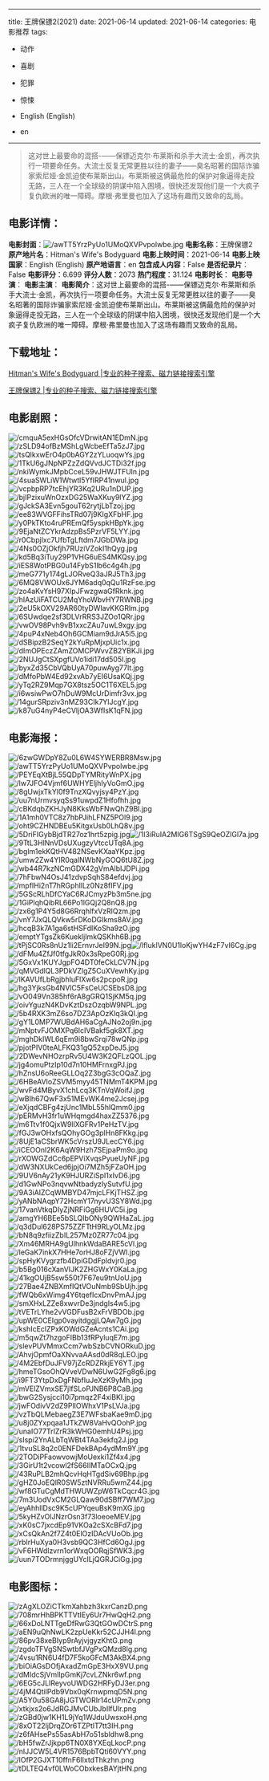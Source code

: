 
---
title: 王牌保镖2(2021)
date: 2021-06-14
updated: 2021-06-14
categories: 电影推荐
tags:
- 动作
- 喜剧
- 犯罪
- 惊悚

- English (English)
- en
---


> 这对世上最要命的混搭-——保镖迈克尔·布莱斯和杀手大流士·金凯，再次执行一项要命任务。大流士反复无常更胜以往的妻子——臭名昭著的国际诈骗家索尼娅·金凯迫使布莱斯出山。布莱斯被这俩最危险的保护对象逼得走投无路，三人在一个全球级的阴谋中陷入困境，很快还发现他们是一个大疯子复仇欧洲的唯一障碍。摩根·弗里曼也加入了这场有趣而又致命的乱局。

## **电影详情**：

**电影封面**：<img src="https://image.tmdb.org/t/p/w200/awTT5YrzPyUo1UMoQXVPvpolwbe.jpg" alt="/awTT5YrzPyUo1UMoQXVPvpolwbe.jpg" title="/awTT5YrzPyUo1UMoQXVPvpolwbe.jpg">
**电影名称**：王牌保镖2
**原产地片名**：Hitman's Wife's Bodyguard
**电影上映时间**：2021-06-14
**电影上映国家**：English (English)
**原产地语言**：en
**包含成人内容**：False
**是否纪录片**：False
**电影评分**：6.699
**评分人数**：2073
**热门程度**：31.124
**电影时长**：
**电影导演**：
**电影主演**：
**电影简介**：这对世上最要命的混搭-——保镖迈克尔·布莱斯和杀手大流士·金凯，再次执行一项要命任务。大流士反复无常更胜以往的妻子——臭名昭著的国际诈骗家索尼娅·金凯迫使布莱斯出山。布莱斯被这俩最危险的保护对象逼得走投无路，三人在一个全球级的阴谋中陷入困境，很快还发现他们是一个大疯子复仇欧洲的唯一障碍。摩根·弗里曼也加入了这场有趣而又致命的乱局。

## **下载地址**：
[Hitman's Wife's Bodyguard |专业的种子搜索、磁力链接搜索引擎](https://movie.amd794.com:2083/?search=Hitman%27s%20Wife%27s%20Bodyguard&ordering=&mode=match_phrase&page_size=10&page=1)

[王牌保镖2 |专业的种子搜索、磁力链接搜索引擎](https://movie.amd794.com:2083/?search=%E7%8E%8B%E7%89%8C%E4%BF%9D%E9%95%962&ordering=&mode=match_phrase&page_size=10&page=1)
 

## **电影剧照**：
<img src="https://image.tmdb.org/t/p/original/cmquA5exHGsOfcVDrwitAN1EDmN.jpg" alt="/cmquA5exHGsOfcVDrwitAN1EDmN.jpg" title="/cmquA5exHGsOfcVDrwitAN1EDmN.jpg"><img src="https://image.tmdb.org/t/p/original/zSLD94ofBzMShLgWcbeEfTa5zJ7.jpg" alt="/zSLD94ofBzMShLgWcbeEfTa5zJ7.jpg" title="/zSLD94ofBzMShLgWcbeEfTa5zJ7.jpg"><img src="https://image.tmdb.org/t/p/original/tsQlkxwErO4p0bAGY2zYLuoqwYs.jpg" alt="/tsQlkxwErO4p0bAGY2zYLuoqwYs.jpg" title="/tsQlkxwErO4p0bAGY2zYLuoqwYs.jpg"><img src="https://image.tmdb.org/t/p/original/1TkU6gJNpNPZzZdQVvdJCTDi32f.jpg" alt="/1TkU6gJNpNPZzZdQVvdJCTDi32f.jpg" title="/1TkU6gJNpNPZzZdQVvdJCTDi32f.jpg"><img src="https://image.tmdb.org/t/p/original/nkiWymkJMpbCceL59vJHWJTFUln.jpg" alt="/nkiWymkJMpbCceL59vJHWJTFUln.jpg" title="/nkiWymkJMpbCceL59vJHWJTFUln.jpg"><img src="https://image.tmdb.org/t/p/original/4suaSWLiW1Wtwtl5YfIRP41nwul.jpg" alt="/4suaSWLiW1Wtwtl5YfIRP41nwul.jpg" title="/4suaSWLiW1Wtwtl5YfIRP41nwul.jpg"><img src="https://image.tmdb.org/t/p/original/vcpbpRP7tcEhjYR3Kq2URu1nDUP.jpg" alt="/vcpbpRP7tcEhjYR3Kq2URu1nDUP.jpg" title="/vcpbpRP7tcEhjYR3Kq2URu1nDUP.jpg"><img src="https://image.tmdb.org/t/p/original/bjIPzixuWnOzxDG25WaXKuy9lYZ.jpg" alt="/bjIPzixuWnOzxDG25WaXKuy9lYZ.jpg" title="/bjIPzixuWnOzxDG25WaXKuy9lYZ.jpg"><img src="https://image.tmdb.org/t/p/original/gJckSA3Evn5gouT62rytjLbTzoj.jpg" alt="/gJckSA3Evn5gouT62rytjLbTzoj.jpg" title="/gJckSA3Evn5gouT62rytjLbTzoj.jpg"><img src="https://image.tmdb.org/t/p/original/ee83WVGFFihsTRd07j9KIgXFbHF.jpg" alt="/ee83WVGFFihsTRd07j9KIgXFbHF.jpg" title="/ee83WVGFFihsTRd07j9KIgXFbHF.jpg"><img src="https://image.tmdb.org/t/p/original/y0PkTKto4ruPREmQf5yspkHBpYk.jpg" alt="/y0PkTKto4ruPREmQf5yspkHBpYk.jpg" title="/y0PkTKto4ruPREmQf5yspkHBpYk.jpg"><img src="https://image.tmdb.org/t/p/original/9EjaNtZCYkrAdzpBs5PzrVF5LYY.jpg" alt="/9EjaNtZCYkrAdzpBs5PzrVF5LYY.jpg" title="/9EjaNtZCYkrAdzpBs5PzrVF5LYY.jpg"><img src="https://image.tmdb.org/t/p/original/r0Cbpjlxc7UfbTgLftdm7JGbDWa.jpg" alt="/r0Cbpjlxc7UfbTgLftdm7JGbDWa.jpg" title="/r0Cbpjlxc7UfbTgLftdm7JGbDWa.jpg"><img src="https://image.tmdb.org/t/p/original/4Ns0OZjOkfjh7RUziVZokI1hQyg.jpg" alt="/4Ns0OZjOkfjh7RUziVZokI1hQyg.jpg" title="/4Ns0OZjOkfjh7RUziVZokI1hQyg.jpg"><img src="https://image.tmdb.org/t/p/original/kd5Bq3iTuy29P1VHG6uES4MKQsy.jpg" alt="/kd5Bq3iTuy29P1VHG6uES4MKQsy.jpg" title="/kd5Bq3iTuy29P1VHG6uES4MKQsy.jpg"><img src="https://image.tmdb.org/t/p/original/iES8WotPBG0u14FybS1lb6c4g4h.jpg" alt="/iES8WotPBG0u14FybS1lb6c4g4h.jpg" title="/iES8WotPBG0u14FybS1lb6c4g4h.jpg"><img src="https://image.tmdb.org/t/p/original/meG771y174gLJORveQ3aJRJ5Th3.jpg" alt="/meG771y174gLJORveQ3aJRJ5Th3.jpg" title="/meG771y174gLJORveQ3aJRJ5Th3.jpg"><img src="https://image.tmdb.org/t/p/original/6MQ8VWOUx6JYM6adq0qQu1RzFse.jpg" alt="/6MQ8VWOUx6JYM6adq0qQu1RzFse.jpg" title="/6MQ8VWOUx6JYM6adq0qQu1RzFse.jpg"><img src="https://image.tmdb.org/t/p/original/zo4aKvYsH97XIpJFwzgwaGfRknk.jpg" alt="/zo4aKvYsH97XIpJFwzgwaGfRknk.jpg" title="/zo4aKvYsH97XIpJFwzgwaGfRknk.jpg"><img src="https://image.tmdb.org/t/p/original/hIAzUiFATCU2MqYhoWbvHY7RWNB.jpg" alt="/hIAzUiFATCU2MqYhoWbvHY7RWNB.jpg" title="/hIAzUiFATCU2MqYhoWbvHY7RWNB.jpg"><img src="https://image.tmdb.org/t/p/original/2eU5kOXV29AR60tyDWlavKKGRlm.jpg" alt="/2eU5kOXV29AR60tyDWlavKKGRlm.jpg" title="/2eU5kOXV29AR60tyDWlavKKGRlm.jpg"><img src="https://image.tmdb.org/t/p/original/6SUwdqe2sf3DLVrRRS3JZOo1QRr.jpg" alt="/6SUwdqe2sf3DLVrRRS3JZOo1QRr.jpg" title="/6SUwdqe2sf3DLVrRRS3JZOo1QRr.jpg"><img src="https://image.tmdb.org/t/p/original/vwOV98Pvh9vB1xxcZAu7uwL9xgy.jpg" alt="/vwOV98Pvh9vB1xxcZAu7uwL9xgy.jpg" title="/vwOV98Pvh9vB1xxcZAu7uwL9xgy.jpg"><img src="https://image.tmdb.org/t/p/original/4puP4xNeb4Oh6GCMiam9dJrA5i5.jpg" alt="/4puP4xNeb4Oh6GCMiam9dJrA5i5.jpg" title="/4puP4xNeb4Oh6GCMiam9dJrA5i5.jpg"><img src="https://image.tmdb.org/t/p/original/dSBipzB2SeqY2kYuRpMjxpUic1x.jpg" alt="/dSBipzB2SeqY2kYuRpMjxpUic1x.jpg" title="/dSBipzB2SeqY2kYuRpMjxpUic1x.jpg"><img src="https://image.tmdb.org/t/p/original/dImOPEczZAmZOMCPWvvZB2YBKJi.jpg" alt="/dImOPEczZAmZOMCPWvvZB2YBKJi.jpg" title="/dImOPEczZAmZOMCPWvvZB2YBKJi.jpg"><img src="https://image.tmdb.org/t/p/original/2NUJgCtSXpgfUVo1idi17dd505l.jpg" alt="/2NUJgCtSXpgfUVo1idi17dd505l.jpg" title="/2NUJgCtSXpgfUVo1idi17dd505l.jpg"><img src="https://image.tmdb.org/t/p/original/byxZd35CbVQbUyA70puwAyg77lt.jpg" alt="/byxZd35CbVQbUyA70puwAyg77lt.jpg" title="/byxZd35CbVQbUyA70puwAyg77lt.jpg"><img src="https://image.tmdb.org/t/p/original/dMfoPbW4Ed92xvAb7yEI6UsaKQj.jpg" alt="/dMfoPbW4Ed92xvAb7yEI6UsaKQj.jpg" title="/dMfoPbW4Ed92xvAb7yEI6UsaKQj.jpg"><img src="https://image.tmdb.org/t/p/original/yTq2RZ9Mqp7GX8tsz5OC1T6XEL5.jpg" alt="/yTq2RZ9Mqp7GX8tsz5OC1T6XEL5.jpg" title="/yTq2RZ9Mqp7GX8tsz5OC1T6XEL5.jpg"><img src="https://image.tmdb.org/t/p/original/i6wsiwPwO7hDuW9McUrDimfr3vx.jpg" alt="/i6wsiwPwO7hDuW9McUrDimfr3vx.jpg" title="/i6wsiwPwO7hDuW9McUrDimfr3vx.jpg"><img src="https://image.tmdb.org/t/p/original/14gurSRpziv3nMZ93CIk7YlJcgY.jpg" alt="/14gurSRpziv3nMZ93CIk7YlJcgY.jpg" title="/14gurSRpziv3nMZ93CIk7YlJcgY.jpg"><img src="https://image.tmdb.org/t/p/original/k87uG4nyP4eCVljOA3WfIsK1qFN.jpg" alt="/k87uG4nyP4eCVljOA3WfIsK1qFN.jpg" title="/k87uG4nyP4eCVljOA3WfIsK1qFN.jpg">

## **电影海报**：
<img src="https://image.tmdb.org/t/p/original/6zwGWDpY8Zu0L6W4SYWERBR8Msw.jpg" alt="/6zwGWDpY8Zu0L6W4SYWERBR8Msw.jpg" title="/6zwGWDpY8Zu0L6W4SYWERBR8Msw.jpg"><img src="https://image.tmdb.org/t/p/original/awTT5YrzPyUo1UMoQXVPvpolwbe.jpg" alt="/awTT5YrzPyUo1UMoQXVPvpolwbe.jpg" title="/awTT5YrzPyUo1UMoQXVPvpolwbe.jpg"><img src="https://image.tmdb.org/t/p/original/PEYEqXtBjL55QDpTYMRityWnPX.jpg" alt="/PEYEqXtBjL55QDpTYMRityWnPX.jpg" title="/PEYEqXtBjL55QDpTYMRityWnPX.jpg"><img src="https://image.tmdb.org/t/p/original/lw7JFO4Vjmf6UWHYEljhIyVoGmO.jpg" alt="/lw7JFO4Vjmf6UWHYEljhIyVoGmO.jpg" title="/lw7JFO4Vjmf6UWHYEljhIyVoGmO.jpg"><img src="https://image.tmdb.org/t/p/original/8gUwjxTkYl0f9TnzXQvyjsy4PzY.jpg" alt="/8gUwjxTkYl0f9TnzXQvyjsy4PzY.jpg" title="/8gUwjxTkYl0f9TnzXQvyjsy4PzY.jpg"><img src="https://image.tmdb.org/t/p/original/uu7nUrmvsyqSs91uwpdZ1Hfofhh.jpg" alt="/uu7nUrmvsyqSs91uwpdZ1Hfofhh.jpg" title="/uu7nUrmvsyqSs91uwpdZ1Hfofhh.jpg"><img src="https://image.tmdb.org/t/p/original/cBKdqbZKHJyN8KksWbFNwQhZ9Bl.jpg" alt="/cBKdqbZKHJyN8KksWbFNwQhZ9Bl.jpg" title="/cBKdqbZKHJyN8KksWbFNwQhZ9Bl.jpg"><img src="https://image.tmdb.org/t/p/original/1A1mh0VTC8z7hbPJihLFNZ5POl9.jpg" alt="/1A1mh0VTC8z7hbPJihLFNZ5POl9.jpg" title="/1A1mh0VTC8z7hbPJihLFNZ5POl9.jpg"><img src="https://image.tmdb.org/t/p/original/oht9CZHNDBEu5KitgxUsb0LhQ8v.jpg" alt="/oht9CZHNDBEu5KitgxUsb0LhQ8v.jpg" title="/oht9CZHNDBEu5KitgxUsb0LhQ8v.jpg"><img src="https://image.tmdb.org/t/p/original/5DriFIGybBjdTR27oz1hrt5zpig.jpg" alt="/5DriFIGybBjdTR27oz1hrt5zpig.jpg" title="/5DriFIGybBjdTR27oz1hrt5zpig.jpg"><img src="https://image.tmdb.org/t/p/original/1l3iRuIA2MIG6TSgS9QeOZlGl7a.jpg" alt="/1l3iRuIA2MIG6TSgS9QeOZlGl7a.jpg" title="/1l3iRuIA2MIG6TSgS9QeOZlGl7a.jpg"><img src="https://image.tmdb.org/t/p/original/9TtL3HlNnVDsUXugzyVtccUTq8A.jpg" alt="/9TtL3HlNnVDsUXugzyVtccUTq8A.jpg" title="/9TtL3HlNnVDsUXugzyVtccUTq8A.jpg"><img src="https://image.tmdb.org/t/p/original/bglm1ekKQtHV482NSevKXaaYKpz.jpg" alt="/bglm1ekKQtHV482NSevKXaaYKpz.jpg" title="/bglm1ekKQtHV482NSevKXaaYKpz.jpg"><img src="https://image.tmdb.org/t/p/original/umw2Zw4YIR0qalNWbNyGOQ6tU8Z.jpg" alt="/umw2Zw4YIR0qalNWbNyGOQ6tU8Z.jpg" title="/umw2Zw4YIR0qalNWbNyGOQ6tU8Z.jpg"><img src="https://image.tmdb.org/t/p/original/wb44R7kzNCmGDX42gVmAlbIJDPi.jpg" alt="/wb44R7kzNCmGDX42gVmAlbIJDPi.jpg" title="/wb44R7kzNCmGDX42gVmAlbIJDPi.jpg"><img src="https://image.tmdb.org/t/p/original/7hFbwN4OsJ41zdvpSqhS84efdvj.jpg" alt="/7hFbwN4OsJ41zdvpSqhS84efdvj.jpg" title="/7hFbwN4OsJ41zdvpSqhS84efdvj.jpg"><img src="https://image.tmdb.org/t/p/original/mpfIHi2nT7hRGphllLz0Nz8fIFV.jpg" alt="/mpfIHi2nT7hRGphllLz0Nz8fIFV.jpg" title="/mpfIHi2nT7hRGphllLz0Nz8fIFV.jpg"><img src="https://image.tmdb.org/t/p/original/5GScRLhDfCYaC6RJCmyzPb3m5ne.jpg" alt="/5GScRLhDfCYaC6RJCmyzPb3m5ne.jpg" title="/5GScRLhDfCYaC6RJCmyzPb3m5ne.jpg"><img src="https://image.tmdb.org/t/p/original/1GiPlqhQibRL66Po1lGQj2Q8nQ8.jpg" alt="/1GiPlqhQibRL66Po1lGQj2Q8nQ8.jpg" title="/1GiPlqhQibRL66Po1lGQj2Q8nQ8.jpg"><img src="https://image.tmdb.org/t/p/original/zx6g1P4Y5d8G6RrqhlfxVzRlQzm.jpg" alt="/zx6g1P4Y5d8G6RrqhlfxVzRlQzm.jpg" title="/zx6g1P4Y5d8G6RrqhlfxVzRlQzm.jpg"><img src="https://image.tmdb.org/t/p/original/vnY7JxQLQVkw5rDKoDGIkms8AV.jpg" alt="/vnY7JxQLQVkw5rDKoDGIkms8AV.jpg" title="/vnY7JxQLQVkw5rDKoDGIkms8AV.jpg"><img src="https://image.tmdb.org/t/p/original/hcqB3k7A1ga6stHSFdIKoSha9zO.jpg" alt="/hcqB3k7A1ga6stHSFdIKoSha9zO.jpg" title="/hcqB3k7A1ga6stHSFdIKoSha9zO.jpg"><img src="https://image.tmdb.org/t/p/original/emptYTgsZk6KuekljImkQSKhh6B.jpg" alt="/emptYTgsZk6KuekljImkQSKhh6B.jpg" title="/emptYTgsZk6KuekljImkQSKhh6B.jpg"><img src="https://image.tmdb.org/t/p/original/tPjSC0Rs8nUz1li2ErnvrJeI99N.jpg" alt="/tPjSC0Rs8nUz1li2ErnvrJeI99N.jpg" title="/tPjSC0Rs8nUz1li2ErnvrJeI99N.jpg"><img src="https://image.tmdb.org/t/p/original/lfIuklVN0U1loKjwYH4zF7vI6Cg.jpg" alt="/lfIuklVN0U1loKjwYH4zF7vI6Cg.jpg" title="/lfIuklVN0U1loKjwYH4zF7vI6Cg.jpg"><img src="https://image.tmdb.org/t/p/original/dFMu4ZfJf0tfgJkR0x3sRpeG0Rj.jpg" alt="/dFMu4ZfJf0tfgJkR0x3sRpeG0Rj.jpg" title="/dFMu4ZfJf0tfgJkR0x3sRpeG0Rj.jpg"><img src="https://image.tmdb.org/t/p/original/5GxVx1KUYJgpFO4DT0feCkLCV7N.jpg" alt="/5GxVx1KUYJgpFO4DT0feCkLCV7N.jpg" title="/5GxVx1KUYJgpFO4DT0feCkLCV7N.jpg"><img src="https://image.tmdb.org/t/p/original/qMVGdlQL3PDkVZlgZ5CuXVewhKy.jpg" alt="/qMVGdlQL3PDkVZlgZ5CuXVewhKy.jpg" title="/qMVGdlQL3PDkVZlgZ5CuXVewhKy.jpg"><img src="https://image.tmdb.org/t/p/original/lKAVUfLbRgjbhluFlXw6s2pcpoR.jpg" alt="/lKAVUfLbRgjbhluFlXw6s2pcpoR.jpg" title="/lKAVUfLbRgjbhluFlXw6s2pcpoR.jpg"><img src="https://image.tmdb.org/t/p/original/hg3YjksGb4NVlC5FsCeUCSEbsD8.jpg" alt="/hg3YjksGb4NVlC5FsCeUCSEbsD8.jpg" title="/hg3YjksGb4NVlC5FsCeUCSEbsD8.jpg"><img src="https://image.tmdb.org/t/p/original/vO049Vn385hf6rA8gGRQ1SjKM5q.jpg" alt="/vO049Vn385hf6rA8gGRQ1SjKM5q.jpg" title="/vO049Vn385hf6rA8gGRQ1SjKM5q.jpg"><img src="https://image.tmdb.org/t/p/original/oivYguzN4KDvKztDszOzqbW9NPL.jpg" alt="/oivYguzN4KDvKztDszOzqbW9NPL.jpg" title="/oivYguzN4KDvKztDszOzqbW9NPL.jpg"><img src="https://image.tmdb.org/t/p/original/5b4RXK3mZ6so7DZ3ApOzKlq3kQI.jpg" alt="/5b4RXK3mZ6so7DZ3ApOzKlq3kQI.jpg" title="/5b4RXK3mZ6so7DZ3ApOzKlq3kQI.jpg"><img src="https://image.tmdb.org/t/p/original/gY1L0MP7WUBdAH6aCgAJNo2oj9n.jpg" alt="/gY1L0MP7WUBdAH6aCgAJNo2oj9n.jpg" title="/gY1L0MP7WUBdAH6aCgAJNo2oj9n.jpg"><img src="https://image.tmdb.org/t/p/original/mNptvFJOMXPq6IcIVBakf5gk8XT.jpg" alt="/mNptvFJOMXPq6IcIVBakf5gk8XT.jpg" title="/mNptvFJOMXPq6IcIVBakf5gk8XT.jpg"><img src="https://image.tmdb.org/t/p/original/mghDkIWL6qEm9i8bwSrqi78wQNp.jpg" alt="/mghDkIWL6qEm9i8bwSrqi78wQNp.jpg" title="/mghDkIWL6qEm9i8bwSrqi78wQNp.jpg"><img src="https://image.tmdb.org/t/p/original/pjotPIV0teALFKQ31gQ52xpDeJ5.jpg" alt="/pjotPIV0teALFKQ31gQ52xpDeJ5.jpg" title="/pjotPIV0teALFKQ31gQ52xpDeJ5.jpg"><img src="https://image.tmdb.org/t/p/original/2DWevNHOzrpRv5U4W3K2QFLzQOL.jpg" alt="/2DWevNHOzrpRv5U4W3K2QFLzQOL.jpg" title="/2DWevNHOzrpRv5U4W3K2QFLzQOL.jpg"><img src="https://image.tmdb.org/t/p/original/jg4omuPtzIp10d7n10HMFrnxgPJ.jpg" alt="/jg4omuPtzIp10d7n10HMFrnxgPJ.jpg" title="/jg4omuPtzIp10d7n10HMFrnxgPJ.jpg"><img src="https://image.tmdb.org/t/p/original/hZnsU6oReeGLLOq2Z3bgG3cOQaZ.jpg" alt="/hZnsU6oReeGLLOq2Z3bgG3cOQaZ.jpg" title="/hZnsU6oReeGLLOq2Z3bgG3cOQaZ.jpg"><img src="https://image.tmdb.org/t/p/original/6HBeAVIoZSVM5myy45TNMmT4KPM.jpg" alt="/6HBeAVIoZSVM5myy45TNMmT4KPM.jpg" title="/6HBeAVIoZSVM5myy45TNMmT4KPM.jpg"><img src="https://image.tmdb.org/t/p/original/wvFd4MByvX1chLcq3KTnVqWoifJ.jpg" alt="/wvFd4MByvX1chLcq3KTnVqWoifJ.jpg" title="/wvFd4MByvX1chLcq3KTnVqWoifJ.jpg"><img src="https://image.tmdb.org/t/p/original/wBIh67QwF3x51MEvWK4me2Jcsej.jpg" alt="/wBIh67QwF3x51MEvWK4me2Jcsej.jpg" title="/wBIh67QwF3x51MEvWK4me2Jcsej.jpg"><img src="https://image.tmdb.org/t/p/original/eXjqdCBFg4zjUnc1MbL55hlQmm0.jpg" alt="/eXjqdCBFg4zjUnc1MbL55hlQmm0.jpg" title="/eXjqdCBFg4zjUnc1MbL55hlQmm0.jpg"><img src="https://image.tmdb.org/t/p/original/pERMvH3fr1uWHqmgd4haxZZ5376.jpg" alt="/pERMvH3fr1uWHqmgd4haxZZ5376.jpg" title="/pERMvH3fr1uWHqmgd4haxZZ5376.jpg"><img src="https://image.tmdb.org/t/p/original/m6Ttv1f0QjxW9llXGFRv1PeHzTV.jpg" alt="/m6Ttv1f0QjxW9llXGFRv1PeHzTV.jpg" title="/m6Ttv1f0QjxW9llXGFRv1PeHzTV.jpg"><img src="https://image.tmdb.org/t/p/original/fGJ3wOHxfsQOhyGOg3plHn8FKkg.jpg" alt="/fGJ3wOHxfsQOhyGOg3plHn8FKkg.jpg" title="/fGJ3wOHxfsQOhyGOg3plHn8FKkg.jpg"><img src="https://image.tmdb.org/t/p/original/8UjE1aCSbrWK5cVrszU9JLecCY6.jpg" alt="/8UjE1aCSbrWK5cVrszU9JLecCY6.jpg" title="/8UjE1aCSbrWK5cVrszU9JLecCY6.jpg"><img src="https://image.tmdb.org/t/p/original/iCEOOnl2K6AqW9Hzh7SEjpaPm9o.jpg" alt="/iCEOOnl2K6AqW9Hzh7SEjpaPm9o.jpg" title="/iCEOOnl2K6AqW9Hzh7SEjpaPm9o.jpg"><img src="https://image.tmdb.org/t/p/original/rXOWGZdCc6pEPViXvqsPyueUyNF.jpg" alt="/rXOWGZdCc6pEPViXvqsPyueUyNF.jpg" title="/rXOWGZdCc6pEPViXvqsPyueUyNF.jpg"><img src="https://image.tmdb.org/t/p/original/dW3NXUkCed6jpjOi7MZh5jFZaOH.jpg" alt="/dW3NXUkCed6jpjOi7MZh5jFZaOH.jpg" title="/dW3NXUkCed6jpjOi7MZh5jFZaOH.jpg"><img src="https://image.tmdb.org/t/p/original/9UV6nAy21yK9HJURZiSpI1xIvD6.jpg" alt="/9UV6nAy21yK9HJURZiSpI1xIvD6.jpg" title="/9UV6nAy21yK9HJURZiSpI1xIvD6.jpg"><img src="https://image.tmdb.org/t/p/original/d1GwNPo3nqvwNtbadyzIySutvfU.jpg" alt="/d1GwNPo3nqvwNtbadyzIySutvfU.jpg" title="/d1GwNPo3nqvwNtbadyzIySutvfU.jpg"><img src="https://image.tmdb.org/t/p/original/9A3iAIZCqWMBYD47mjcLFKjTHSZ.jpg" alt="/9A3iAIZCqWMBYD47mjcLFKjTHSZ.jpg" title="/9A3iAIZCqWMBYD47mjcLFKjTHSZ.jpg"><img src="https://image.tmdb.org/t/p/original/yANbNAqpY72HcmY17nyvU3SY8Wd.jpg" alt="/yANbNAqpY72HcmY17nyvU3SY8Wd.jpg" title="/yANbNAqpY72HcmY17nyvU3SY8Wd.jpg"><img src="https://image.tmdb.org/t/p/original/17vanVtkqDIyZjNRFiGg6HUVC5i.jpg" alt="/17vanVtkqDIyZjNRFiGg6HUVC5i.jpg" title="/17vanVtkqDIyZjNRFiGg6HUVC5i.jpg"><img src="https://image.tmdb.org/t/p/original/amgYH6BEe5bSLQIbONy9QWHaZaL.jpg" alt="/amgYH6BEe5bSLQIbONy9QWHaZaL.jpg" title="/amgYH6BEe5bSLQIbONy9QWHaZaL.jpg"><img src="https://image.tmdb.org/t/p/original/q3dDul628PS75ZZFTtH9RLyOLMz.jpg" alt="/q3dDul628PS75ZZFTtH9RLyOLMz.jpg" title="/q3dDul628PS75ZZFTtH9RLyOLMz.jpg"><img src="https://image.tmdb.org/t/p/original/bN8q9zfiizZbIL257Mz0ZR77c04.jpg" alt="/bN8q9zfiizZbIL257Mz0ZR77c04.jpg" title="/bN8q9zfiizZbIL257Mz0ZR77c04.jpg"><img src="https://image.tmdb.org/t/p/original/Xm46MRHA9gUlhnkWdaBARE5cVl.jpg" alt="/Xm46MRHA9gUlhnkWdaBARE5cVl.jpg" title="/Xm46MRHA9gUlhnkWdaBARE5cVl.jpg"><img src="https://image.tmdb.org/t/p/original/leGaK7inkX7HHe7orHJ8oFZjVWI.jpg" alt="/leGaK7inkX7HHe7orHJ8oFZjVWI.jpg" title="/leGaK7inkX7HHe7orHJ8oFZjVWI.jpg"><img src="https://image.tmdb.org/t/p/original/spHyKVygrzfb4DpiGDdFpldvjr0.jpg" alt="/spHyKVygrzfb4DpiGDdFpldvjr0.jpg" title="/spHyKVygrzfb4DpiGDdFpldvjr0.jpg"><img src="https://image.tmdb.org/t/p/original/b5Bg016cXanVIJK2ZHGWxY0KaLa.jpg" alt="/b5Bg016cXanVIJK2ZHGWxY0KaLa.jpg" title="/b5Bg016cXanVIJK2ZHGWxY0KaLa.jpg"><img src="https://image.tmdb.org/t/p/original/41kgOUjB5sw550t7F67eu9tnUoU.jpg" alt="/41kgOUjB5sw550t7F67eu9tnUoU.jpg" title="/41kgOUjB5sw550t7F67eu9tnUoU.jpg"><img src="https://image.tmdb.org/t/p/original/27Bae4ZNBXmfIQtVOuNmb9SbUjh.jpg" alt="/27Bae4ZNBXmfIQtVOuNmb9SbUjh.jpg" title="/27Bae4ZNBXmfIQtVOuNmb9SbUjh.jpg"><img src="https://image.tmdb.org/t/p/original/fWQb6xWimg4Y6tqefIcxDnvPmAJ.jpg" alt="/fWQb6xWimg4Y6tqefIcxDnvPmAJ.jpg" title="/fWQb6xWimg4Y6tqefIcxDnvPmAJ.jpg"><img src="https://image.tmdb.org/t/p/original/smXHxLZZe8xwvrDe3jndgIs4w5.jpg" alt="/smXHxLZZe8xwvrDe3jndgIs4w5.jpg" title="/smXHxLZZe8xwvrDe3jndgIs4w5.jpg"><img src="https://image.tmdb.org/t/p/original/tVETrLYhe2vVGDFusB2xFrVBDOb.jpg" alt="/tVETrLYhe2vVGDFusB2xFrVBDOb.jpg" title="/tVETrLYhe2vVGDFusB2xFrVBDOb.jpg"><img src="https://image.tmdb.org/t/p/original/upWE0CEIgp0vayitdggjLQAw7gG.jpg" alt="/upWE0CEIgp0vayitdggjLQAw7gG.jpg" title="/upWE0CEIgp0vayitdggjLQAw7gG.jpg"><img src="https://image.tmdb.org/t/p/original/kshIcEclZPxKOWdGZeAcnts1CAi.jpg" alt="/kshIcEclZPxKOWdGZeAcnts1CAi.jpg" title="/kshIcEclZPxKOWdGZeAcnts1CAi.jpg"><img src="https://image.tmdb.org/t/p/original/m5qwZt7hzgoFIBb13fRPyluqE7m.jpg" alt="/m5qwZt7hzgoFIBb13fRPyluqE7m.jpg" title="/m5qwZt7hzgoFIBb13fRPyluqE7m.jpg"><img src="https://image.tmdb.org/t/p/original/slevPUVMmxCcm7wbSzbCVNORkuD.jpg" alt="/slevPUVMmxCcm7wbSzbCVNORkuD.jpg" title="/slevPUVMmxCcm7wbSzbCVNORkuD.jpg"><img src="https://image.tmdb.org/t/p/original/AhvjOpmfOaXNvvaAAsd0dR8qLEO.jpg" alt="/AhvjOpmfOaXNvvaAAsd0dR8qLEO.jpg" title="/AhvjOpmfOaXNvvaAAsd0dR8qLEO.jpg"><img src="https://image.tmdb.org/t/p/original/4M2EbfDuJFV97jZcRDZRkjEY6YT.jpg" alt="/4M2EbfDuJFV97jZcRDZRkjEY6YT.jpg" title="/4M2EbfDuJFV97jZcRDZRkjEY6YT.jpg"><img src="https://image.tmdb.org/t/p/original/hmeTGsoOhQVveVDwN6UwG2Fg8g6.jpg" alt="/hmeTGsoOhQVveVDwN6UwG2Fg8g6.jpg" title="/hmeTGsoOhQVveVDwN6UwG2Fg8g6.jpg"><img src="https://image.tmdb.org/t/p/original/i9FT3YtpDxDgFNbfIuJeXzK9yMh.jpg" alt="/i9FT3YtpDxDgFNbfIuJeXzK9yMh.jpg" title="/i9FT3YtpDxDgFNbfIuJeXzK9yMh.jpg"><img src="https://image.tmdb.org/t/p/original/mVElZVmxSE7jlfSLoPJNB6P8CaB.jpg" alt="/mVElZVmxSE7jlfSLoPJNB6P8CaB.jpg" title="/mVElZVmxSE7jlfSLoPJNB6P8CaB.jpg"><img src="https://image.tmdb.org/t/p/original/bwG2Sysjcci10i7pmqz2F4xiBKI.jpg" alt="/bwG2Sysjcci10i7pmqz2F4xiBKI.jpg" title="/bwG2Sysjcci10i7pmqz2F4xiBKI.jpg"><img src="https://image.tmdb.org/t/p/original/jwFOdivV2dZ9PlIOWhxV1PsLVJa.jpg" alt="/jwFOdivV2dZ9PlIOWhxV1PsLVJa.jpg" title="/jwFOdivV2dZ9PlIOWhxV1PsLVJa.jpg"><img src="https://image.tmdb.org/t/p/original/vzTbQLMebaegZ3E7WFsbaKae9mD.jpg" alt="/vzTbQLMebaegZ3E7WFsbaKae9mD.jpg" title="/vzTbQLMebaegZ3E7WFsbaKae9mD.jpg"><img src="https://image.tmdb.org/t/p/original/u8j0ZYxpqaa1JTkZW8VaHvQOohP.jpg" alt="/u8j0ZYxpqaa1JTkZW8VaHvQOohP.jpg" title="/u8j0ZYxpqaa1JTkZW8VaHvQOohP.jpg"><img src="https://image.tmdb.org/t/p/original/unaIO77TrIZrR3kWHG0emhU4Psj.jpg" alt="/unaIO77TrIZrR3kWHG0emhU4Psj.jpg" title="/unaIO77TrIZrR3kWHG0emhU4Psj.jpg"><img src="https://image.tmdb.org/t/p/original/sIspi2YnALbTqWBt4TAa3ekfq2J.jpg" alt="/sIspi2YnALbTqWBt4TAa3ekfq2J.jpg" title="/sIspi2YnALbTqWBt4TAa3ekfq2J.jpg"><img src="https://image.tmdb.org/t/p/original/1tvuSL8q2c0ENFDekBAp4ydMm9Y.jpg" alt="/1tvuSL8q2c0ENFDekBAp4ydMm9Y.jpg" title="/1tvuSL8q2c0ENFDekBAp4ydMm9Y.jpg"><img src="https://image.tmdb.org/t/p/original/2TODiPFaowvowjMoUexki1Zf4x4.jpg" alt="/2TODiPFaowvowjMoUexki1Zf4x4.jpg" title="/2TODiPFaowvowjMoUexki1Zf4x4.jpg"><img src="https://image.tmdb.org/t/p/original/3GirU1t2vcowl2fS66IIMTaOCxQ.jpg" alt="/3GirU1t2vcowl2fS66IIMTaOCxQ.jpg" title="/3GirU1t2vcowl2fS66IIMTaOCxQ.jpg"><img src="https://image.tmdb.org/t/p/original/43RuPLB2mhQcvHqHTgdSiv69Bhp.jpg" alt="/43RuPLB2mhQcvHqHTgdSiv69Bhp.jpg" title="/43RuPLB2mhQcvHqHTgdSiv69Bhp.jpg"><img src="https://image.tmdb.org/t/p/original/gHZ0JoEQlR0SW5ztNVRRu5wmZ44.jpg" alt="/gHZ0JoEQlR0SW5ztNVRRu5wmZ44.jpg" title="/gHZ0JoEQlR0SW5ztNVRRu5wmZ44.jpg"><img src="https://image.tmdb.org/t/p/original/wf8GTuCgMdTHWUWZpW6TkCqcr4G.jpg" alt="/wf8GTuCgMdTHWUWZpW6TkCqcr4G.jpg" title="/wf8GTuCgMdTHWUWZpW6TkCqcr4G.jpg"><img src="https://image.tmdb.org/t/p/original/7m3UodVxCM2GLQaw90dSBff7WM7.jpg" alt="/7m3UodVxCM2GLQaw90dSBff7WM7.jpg" title="/7m3UodVxCM2GLQaw90dSBff7WM7.jpg"><img src="https://image.tmdb.org/t/p/original/eyAhhllDsc9K5cUPYqeuBsK9mXG.jpg" alt="/eyAhhllDsc9K5cUPYqeuBsK9mXG.jpg" title="/eyAhhllDsc9K5cUPYqeuBsK9mXG.jpg"><img src="https://image.tmdb.org/t/p/original/5kyHZvOlJNzrOsn3f73loeoeMEV.jpg" alt="/5kyHZvOlJNzrOsn3f73loeoeMEV.jpg" title="/5kyHZvOlJNzrOsn3f73loeoeMEV.jpg"><img src="https://image.tmdb.org/t/p/original/xK0sC7jxcdEp91VKOa2cSXcBFd7.jpg" alt="/xK0sC7jxcdEp91VKOa2cSXcBFd7.jpg" title="/xK0sC7jxcdEp91VKOa2cSXcBFd7.jpg"><img src="https://image.tmdb.org/t/p/original/xCsQkAn2f7Z4t0ElOzIDAcVUoOb.jpg" alt="/xCsQkAn2f7Z4t0ElOzIDAcVUoOb.jpg" title="/xCsQkAn2f7Z4t0ElOzIDAcVUoOb.jpg"><img src="https://image.tmdb.org/t/p/original/rbIrHuXya0H3vsb9QC3HfCd6OgJ.jpg" alt="/rbIrHuXya0H3vsb9QC3HfCd6OgJ.jpg" title="/rbIrHuXya0H3vsb9QC3HfCd6OgJ.jpg"><img src="https://image.tmdb.org/t/p/original/vF6HWdlzvrn1orWxqOORqjSfWK3.jpg" alt="/vF6HWdlzvrn1orWxqOORqjSfWK3.jpg" title="/vF6HWdlzvrn1orWxqOORqjSfWK3.jpg"><img src="https://image.tmdb.org/t/p/original/uun7TODrmnjggUYcILjQGRJCiGg.jpg" alt="/uun7TODrmnjggUYcILjQGRJCiGg.jpg" title="/uun7TODrmnjggUYcILjQGRJCiGg.jpg">

## **电影图标**：
<img src="https://image.tmdb.org/t/p/original/zAgXLOZiCTkmXahbzh3kxrCanzD.png" alt="/zAgXLOZiCTkmXahbzh3kxrCanzD.png" title="/zAgXLOZiCTkmXahbzh3kxrCanzD.png"><img src="https://image.tmdb.org/t/p/original/708mrHhBPKTTVtIEy6Ur7HwQqH2.png" alt="/708mrHhBPKTTVtIEy6Ur7HwQqH2.png" title="/708mrHhBPKTTVtIEy6Ur7HwQqH2.png"><img src="https://image.tmdb.org/t/p/original/66xDoLNTTgeDfRwG3QtGOwDCtrS.png" alt="/66xDoLNTTgeDfRwG3QtGOwDCtrS.png" title="/66xDoLNTTgeDfRwG3QtGOwDCtrS.png"><img src="https://image.tmdb.org/t/p/original/aEN9uQhNwLK2zpUeKkr52CJJH4l.png" alt="/aEN9uQhNwLK2zpUeKkr52CJJH4l.png" title="/aEN9uQhNwLK2zpUeKkr52CJJH4l.png"><img src="https://image.tmdb.org/t/p/original/86pv38xeBIyp9rAyjvjgyzKhtG.png" alt="/86pv38xeBIyp9rAyjvjgyzKhtG.png" title="/86pv38xeBIyp9rAyjvjgyzKhtG.png"><img src="https://image.tmdb.org/t/p/original/zgdoTFVgSNSwtbfJVgPxQMzd8lg.png" alt="/zgdoTFVgSNSwtbfJVgPxQMzd8lg.png" title="/zgdoTFVgSNSwtbfJVgPxQMzd8lg.png"><img src="https://image.tmdb.org/t/p/original/4vsu1RN6U4fD7F5koGFcM3AkBX4.png" alt="/4vsu1RN6U4fD7F5koGFcM3AkBX4.png" title="/4vsu1RN6U4fD7F5koGFcM3AkBX4.png"><img src="https://image.tmdb.org/t/p/original/biOiAGsDOfjAxadZmGpE3HxX9VU.png" alt="/biOiAGsDOfjAxadZmGpE3HxX9VU.png" title="/biOiAGsDOfjAxadZmGpE3HxX9VU.png"><img src="https://image.tmdb.org/t/p/original/dMIdcSjVmIlpGmKj7cvLZNkr6wf.png" alt="/dMIdcSjVmIlpGmKj7cvLZNkr6wf.png" title="/dMIdcSjVmIlpGmKj7cvLZNkr6wf.png"><img src="https://image.tmdb.org/t/p/original/6EG5cJLIReyvoUWDG2HRFyDJ3er.png" alt="/6EG5cJLIReyvoUWDG2HRFyDJ3er.png" title="/6EG5cJLIReyvoUWDG2HRFyDJ3er.png"><img src="https://image.tmdb.org/t/p/original/4jM4QtilPdb9Vbx0qKrnwpmqD5N.png" alt="/4jM4QtilPdb9Vbx0qKrnwpmqD5N.png" title="/4jM4QtilPdb9Vbx0qKrnwpmqD5N.png"><img src="https://image.tmdb.org/t/p/original/A5Y0u58GA8jJGTWORIr14cUPmZv.png" alt="/A5Y0u58GA8jJGTWORIr14cUPmZv.png" title="/A5Y0u58GA8jJGTWORIr14cUPmZv.png"><img src="https://image.tmdb.org/t/p/original/xtkjxs2o6JdRGJMvCUbJbIlfUlr.png" alt="/xtkjxs2o6JdRGJMvCUbJbIlfUlr.png" title="/xtkjxs2o6JdRGJMvCUbJbIlfUlr.png"><img src="https://image.tmdb.org/t/p/original/zGBd0jw1KH1L9jYq1WJduUwsxoH.png" alt="/zGBd0jw1KH1L9jYq1WJduUwsxoH.png" title="/zGBd0jw1KH1L9jYq1WJduUwsxoH.png"><img src="https://image.tmdb.org/t/p/original/8xOT22ljDrqZOr6TZPtlT7tt3IH.png" alt="/8xOT22ljDrqZOr6TZPtlT7tt3IH.png" title="/8xOT22ljDrqZOr6TZPtlT7tt3IH.png"><img src="https://image.tmdb.org/t/p/original/z6fAHsePs55asAbH7o51sbldhw8.png" alt="/z6fAHsePs55asAbH7o51sbldhw8.png" title="/z6fAHsePs55asAbH7o51sbldhw8.png"><img src="https://image.tmdb.org/t/p/original/bH5fwZrJjkpp6TN0X8YXEqLkocP.png" alt="/bH5fwZrJjkpp6TN0X8YXEqLkocP.png" title="/bH5fwZrJjkpp6TN0X8YXEqLkocP.png"><img src="https://image.tmdb.org/t/p/original/nIJJCW5L4VR1576BpbTQti60VYY.png" alt="/nIJJCW5L4VR1576BpbTQti60VYY.png" title="/nIJJCW5L4VR1576BpbTQti60VYY.png"><img src="https://image.tmdb.org/t/p/original/lOfP2GJXT10ffnF6lIxtdThkzhn.png" alt="/lOfP2GJXT10ffnF6lIxtdThkzhn.png" title="/lOfP2GJXT10ffnF6lIxtdThkzhn.png"><img src="https://image.tmdb.org/t/p/original/tDLTEQ4vf0LWoCObxkesBAYjtHN.png" alt="/tDLTEQ4vf0LWoCObxkesBAYjtHN.png" title="/tDLTEQ4vf0LWoCObxkesBAYjtHN.png">
